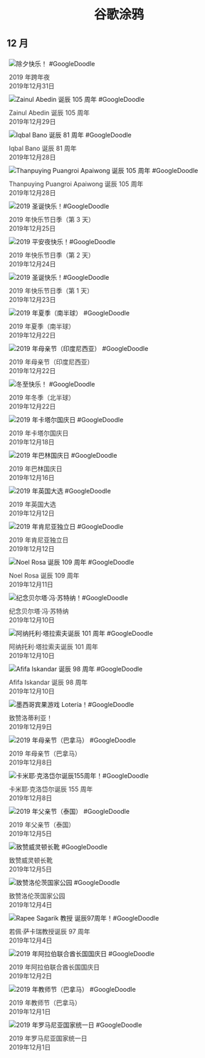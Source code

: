 
<h1 align="center"> 谷歌涂鸦 </h1>




## 12 月

<div class="image">


<img src="https://lh3.googleusercontent.com/PS1VZpazvgLZx9GkeudW7vn4JAMp42SpLcV3ugn45z5HFdnx5iXxENLdjN3ZhaYhAa3aByKe9HJAT_b-0LIJeeJGL2-_vS7RxLKQv6kEAA" alt="除夕快乐！ #GoogleDoodle" style="margin: 5px"/>
<div class="info" style="font-size: 14px; color:#333333; margin:5px"><div class="title">2019 年跨年夜</div><div class="date">2019年12月31日</div></div>

<img src="https://lh3.googleusercontent.com/265IsmLu0irdGAQKuvgBejezWKdGmCo8_0PZZcBwLGw8mmV780D-oxRZFtebM6qwRsggYuOOc1GAPwwMhlvJVoaKMTIMguf-GI66_nAg" alt="Zainul Abedin 诞辰 105 周年 #GoogleDoodle" style="margin: 5px"/>
<div class="info" style="font-size: 14px; color:#333333; margin:5px"><div class="title">Zainul Abedin 诞辰 105 周年</div><div class="date">2019年12月29日</div></div>

<img src="https://lh3.googleusercontent.com/6pPuEIv9wrQx5KYI9UEuGfd9D4XBccxBXfDX5MPvCmswVKuhmmo9J2FDMHorfQ4QdY4v68xCdaI_wHgp54QXJGRPOAd7SX9P1DXmiLfJRg" alt="Iqbal Bano 诞辰 81 周年 #GoogleDoodle" style="margin: 5px"/>
<div class="info" style="font-size: 14px; color:#333333; margin:5px"><div class="title">Iqbal Bano 诞辰 81 周年</div><div class="date">2019年12月28日</div></div>

<img src="https://lh3.googleusercontent.com/lVqmINfq62iOWCx4Kxo3KS7B3qPyZleh7eFgJSBnYnzRS9BeFD0DWmVKWV-G8TaV1drwfTb0ZLYTRlw7q5vSPVVM7AafEZrZW0xYavU" alt="Thanpuying Puangroi Apaiwong 诞辰 105 周年 #GoogleDoodle" style="margin: 5px"/>
<div class="info" style="font-size: 14px; color:#333333; margin:5px"><div class="title">Thanpuying Puangroi Apaiwong 诞辰 105 周年</div><div class="date">2019年12月28日</div></div>

<img src="https://lh3.googleusercontent.com/0PyF-3jFTo7xYhKAv6sipIvzn1un8hQHquu2bKsUg6q2clKjWWtvdCkxandlFo-96A2H0k7l_kEX26_AQHKfzzkModJeivPgMQSqczZn" alt="2019 圣诞快乐！#GoogleDoodle" style="margin: 5px"/>
<div class="info" style="font-size: 14px; color:#333333; margin:5px"><div class="title">2019 年快乐节日季（第 3 天）</div><div class="date">2019年12月25日</div></div>

<img src="https://lh3.googleusercontent.com/V5MwjLLFLCtRR0Q3ybxP33VqqZFyoot0uTgwmUZL69TfECD0eV1zgP0bCff_W2cdX1co4vUa5FWyCvn6vF0cTJ-7OWhW2RXQVT1mAYAc" alt="2019 平安夜快乐！#GoogleDoodle" style="margin: 5px"/>
<div class="info" style="font-size: 14px; color:#333333; margin:5px"><div class="title">2019 年快乐节日季（第 2 天）</div><div class="date">2019年12月24日</div></div>

<img src="https://lh3.googleusercontent.com/lKI8vZMsd_TNeVoQ-j7n8C1mWSIm5LqBux9ZLUK8AO_ATjZtBrZd3S4cW8upurQyTb4_VtMIlx3_kINywUExK-irZotAIC_fpWJkTTob2w" alt="2019 圣诞快乐！#GoogleDoodle" style="margin: 5px"/>
<div class="info" style="font-size: 14px; color:#333333; margin:5px"><div class="title">2019 年快乐节日季（第 1 天）</div><div class="date">2019年12月23日</div></div>

<img src="https://lh3.googleusercontent.com/Eb35pxpvNWdQx6rT6SnM-LL5JZIhFKWqlq7ENaaSbs_nBucpm8d3I-m3Na5vYq5rNfUCjr39Lbi-wa_V0yNTvtEDidoU4NzPQwisWOI8Ow" alt="2019 年夏季（南半球） #GoogleDoodle" style="margin: 5px"/>
<div class="info" style="font-size: 14px; color:#333333; margin:5px"><div class="title">2019 年夏季（南半球）</div><div class="date">2019年12月22日</div></div>

<img src="https://lh3.googleusercontent.com/-lH-IVy3TzmdP96MG9-I0jfyIFHn8qq8d1E-fqKnXUjYvtdntNQFfQiVH0Vo-ucbuOhVbOqHfvdcGoKdgnLl3OikcZPHwfIwgxA4LPU5" alt="2019 年母亲节（印度尼西亚） #GoogleDoodle" style="margin: 5px"/>
<div class="info" style="font-size: 14px; color:#333333; margin:5px"><div class="title">2019 年母亲节（印度尼西亚）</div><div class="date">2019年12月22日</div></div>

<img src="https://lh3.googleusercontent.com/lWDk5lyauY-yZIshY7QKYaFcLotX7x6A7wVxPqYefz9LobO1yig3uoH2N4ZTGEcag_GkSBia59OggRPcwMvZfhhxbbfzRCzxvviuOOkD" alt="冬至快乐！ #GoogleDoodle" style="margin: 5px"/>
<div class="info" style="font-size: 14px; color:#333333; margin:5px"><div class="title">2019 年冬季（北半球）</div><div class="date">2019年12月22日</div></div>

<img src="https://lh3.googleusercontent.com/8M26T2HkwarpQDlSRFg1-3DzVye7eElUKM_yaXOBHab1KE3rVQvtY2yLNSlshpZmU1z5E9P1_RC_1CzCf2bpOum2thtRwzTLHubtEQSN" alt="2019 年卡塔尔国庆日 #GoogleDoodle" style="margin: 5px"/>
<div class="info" style="font-size: 14px; color:#333333; margin:5px"><div class="title">2019 年卡塔尔国庆日</div><div class="date">2019年12月18日</div></div>

<img src="https://lh3.googleusercontent.com/dZaMzN0kUoXoJAAdnd7Yq5tDKmj4IZIEPXhD9RVkz2hs4fNXQpWlQCi3UiA_wYTdkEmiUsMWbB7IR-TDMZTYDov7hhJOm-7Y_SsHQcLY" alt="2019 年巴林国庆日 #GoogleDoodle" style="margin: 5px"/>
<div class="info" style="font-size: 14px; color:#333333; margin:5px"><div class="title">2019 年巴林国庆日</div><div class="date">2019年12月16日</div></div>

<img src="https://lh3.googleusercontent.com/4w-GVWAw4Jk807zZ2y8LXgViSsGXS6hbtTX_lrmfXD9kXURSq7VQ5LW7AIFSm8N5_eAL9q-KcnKLsQm4abzQULlJ82qWwwGXv2RZnyvmCw" alt="2019 年英国大选 #GoogleDoodle" style="margin: 5px"/>
<div class="info" style="font-size: 14px; color:#333333; margin:5px"><div class="title">2019 年英国大选</div><div class="date">2019年12月12日</div></div>

<img src="https://lh3.googleusercontent.com/epT9YwXTlbT4YSlVkmgntFnmK8f1Z3DPG-FCJJZPmmZOJjW0VTpamaWxheacj3mrNnXS5Xc3WtegauAu5htnPdoIKXQH91YTAj1JvioR" alt="2019 年肯尼亚独立日 #GoogleDoodle" style="margin: 5px"/>
<div class="info" style="font-size: 14px; color:#333333; margin:5px"><div class="title">2019 年肯尼亚独立日</div><div class="date">2019年12月12日</div></div>

<img src="https://lh3.googleusercontent.com/-s2nHE1SVFMV4ruKACV2wLJR2-7ACQ4F5QpwtC7ur6DJiq1Sq-4MsIWHrrV1MYZH0ZiSCV0iQBZb5KDO0SBf9P4_-Uz7HqImk6ZT9dlG" alt="Noel Rosa 诞辰 109 周年 #GoogleDoodle" style="margin: 5px"/>
<div class="info" style="font-size: 14px; color:#333333; margin:5px"><div class="title">Noel Rosa 诞辰 109 周年</div><div class="date">2019年12月11日</div></div>

<img src="https://lh3.googleusercontent.com/vRo3dGg7V7fr61p_Zs84yLXiPrVf9loB7ULn5Q6YPcTN9qzM4G3q1sQlxa_v0p_RP4MvVctRaJ4bTnV1HUIkSBxmDOGsLJS4GHyafs4" alt="纪念贝尔塔·冯·苏特纳！#GoogleDoodle" style="margin: 5px"/>
<div class="info" style="font-size: 14px; color:#333333; margin:5px"><div class="title">纪念贝尔塔·冯·苏特纳</div><div class="date">2019年12月10日</div></div>

<img src="https://lh3.googleusercontent.com/vGiWC20y5Drf7oLIMtKjPNF0ieSzMhbDfKrkZ6FDyGx594DrEzsPMFXX9g0UzmIS6dPS2fKBzYgR9dV1Y6-unupe_77R27AUTi3cqZXmvg" alt="阿纳托利·塔拉索夫诞辰 101 周年 #GoogleDoodle" style="margin: 5px"/>
<div class="info" style="font-size: 14px; color:#333333; margin:5px"><div class="title">阿纳托利·塔拉索夫诞辰 101 周年</div><div class="date">2019年12月10日</div></div>

<img src="https://lh3.googleusercontent.com/lW5nPcQmw4wqXp_p5Qr0yhNYwD00v9ZqashD9U3myJrRbT6r-ShL7nGrJ--71OaO8cK7hThQuySgXgLHOTgs3Fl2uHwYQZTvg6zq7werdw" alt="Afifa Iskandar 诞辰 98 周年 #GoogleDoodle" style="margin: 5px"/>
<div class="info" style="font-size: 14px; color:#333333; margin:5px"><div class="title">Afifa Iskandar 诞辰 98 周年</div><div class="date">2019年12月10日</div></div>

<img src="https://lh3.googleusercontent.com/F8GryYURDTCMXIL07xwCfaz6GAqnZVBmN_KvtmK0pGEbGp8lXY7qFXd-MR7BRyQiMwrzh1DQ_ljDuHc-S2EvYf0eouwMzV9AnOojpDR9" alt="墨西哥宾果游戏 Lotería！#GoogleDoodle" style="margin: 5px"/>
<div class="info" style="font-size: 14px; color:#333333; margin:5px"><div class="title">致赞洛蒂利亚！</div><div class="date">2019年12月9日</div></div>

<img src="https://lh3.googleusercontent.com/gpt_WJRRKO6iTlB5DH84m4V23REGMZkqsxzn2nRi5DinkaIv71nNjmeAdGoEPNaj3RgFQOVTlKhe_H_V_0NzS74G3aeuPqpS79TdF_g" alt="2019 年母亲节（巴拿马） #GoogleDoodle" style="margin: 5px"/>
<div class="info" style="font-size: 14px; color:#333333; margin:5px"><div class="title">2019 年母亲节（巴拿马）</div><div class="date">2019年12月8日</div></div>

<img src="https://lh3.googleusercontent.com/UWlnZJEQNiS3qeks9Hap-tRl8_5Z8yWD_0kMG7RmTqE877PwmsoIfR7xA4JF8Hw0Qv74C1uNs0GxqvvvzfuoESej2M_iKZ_SB5o39N0f6Q" alt="卡米耶·克洛岱尔诞辰155周年！#GoogleDoodle" style="margin: 5px"/>
<div class="info" style="font-size: 14px; color:#333333; margin:5px"><div class="title">卡米耶·克洛岱尔诞辰 155 周年</div><div class="date">2019年12月8日</div></div>

<img src="https://lh3.googleusercontent.com/ap_s9jYEJcjliPwp0ykmM2n_gZ9TeNPCGsURgX0a2ULiApUXwwwAE0S7NxGRiAzMgShZzxctAy71BPlGQYNXCjXm3ouHcwV1gh5CsAlp3g" alt="2019 年父亲节（泰国） #GoogleDoodle" style="margin: 5px"/>
<div class="info" style="font-size: 14px; color:#333333; margin:5px"><div class="title">2019 年父亲节（泰国）</div><div class="date">2019年12月5日</div></div>

<img src="https://lh3.googleusercontent.com/yl7PM7lux6dflXes4ITkgt6Fi46qO9CzfeY9XeczJXsDb3FoSKPGClcWIMWsueTnp89gZx5aUkI3ug1V1ptMJ2ZHbxTkkYc4Hhf9neOH" alt="致赞威灵顿长靴 #GoogleDoodle" style="margin: 5px"/>
<div class="info" style="font-size: 14px; color:#333333; margin:5px"><div class="title">致赞威灵顿长靴</div><div class="date">2019年12月5日</div></div>

<img src="https://lh3.googleusercontent.com/rwuZyeewOgniZbZfppmtP9KTaSqJhsTCc5K7o6QrMGGIOJMrYDiIKQklbSt3D5YjOdJs-A0W4HdaLSCpmO17jCvRAoQj9i3RZ0t3A7M" alt="致赞洛伦茨国家公园 #GoogleDoodle" style="margin: 5px"/>
<div class="info" style="font-size: 14px; color:#333333; margin:5px"><div class="title">致赞洛伦茨国家公园</div><div class="date">2019年12月4日</div></div>

<img src="https://lh3.googleusercontent.com/90ibKCEJJpjQ5LGYwwuRRyNpdgSXIUBiphCqM4XetyVquojiDS1TaHfb1sYfKGwB6qUhOlAxgZ4YCwubSrtbBUllHw9JLZLMnIGDJ_TJpA" alt="Rapee Sagarik 教授 诞辰97周年！#GoogleDoodle" style="margin: 5px"/>
<div class="info" style="font-size: 14px; color:#333333; margin:5px"><div class="title">若佩·萨卡瑞教授诞辰 97 周年</div><div class="date">2019年12月4日</div></div>

<img src="https://lh3.googleusercontent.com/lQNfAr6hRuL6rVG89GXiAYqP8Naq3OHQHeYAMUdaKvCfDI4b1iVf2jsWx3U7W9Qnb-lqmj0mRHXnCNfk9gJhmvV9CbZOIZ2S5QENVpubVQ" alt="2019 年阿拉伯联合酋长国国庆日 #GoogleDoodle" style="margin: 5px"/>
<div class="info" style="font-size: 14px; color:#333333; margin:5px"><div class="title">2019 年阿拉伯联合酋长国国庆日</div><div class="date">2019年12月2日</div></div>

<img src="https://lh3.googleusercontent.com/aLtzbyirA7xCINWA3KOZNy78V2kHLcfLjy9fkdbvXZBJIQRAmdb-D0vnQspFbPuSKLQiW-ISPgcZzxZFIXUZQWiNxfwnEekCSEwgsIY" alt="2019 年教师节（巴拿马） #GoogleDoodle" style="margin: 5px"/>
<div class="info" style="font-size: 14px; color:#333333; margin:5px"><div class="title">2019 年教师节（巴拿马）</div><div class="date">2019年12月1日</div></div>

<img src="https://lh3.googleusercontent.com/ao3Wq23mDuowth6sLrRzv6_LWOsNV4X3IdZQf-QnKoor6Slm0mrH8TU-WspnFWziUXXtXmPmt8rOk28RT0ecT77Qyf1QBqj8DxOSFOuU" alt="2019 年罗马尼亚国家统一日 #GoogleDoodle" style="margin: 5px"/>
<div class="info" style="font-size: 14px; color:#333333; margin:5px"><div class="title">2019 年罗马尼亚国家统一日</div><div class="date">2019年12月1日</div></div>

</div>









